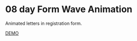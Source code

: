 # 08 day Form Wave Animation

Animated letters in registration form.

[DEMO](https://voloshin-sergei.github.io/50_days/08_day%20Form%20wave%20animation/)
